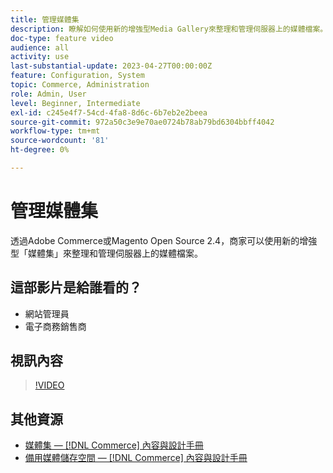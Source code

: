 ```yaml
---
title: 管理媒體集
description: 瞭解如何使用新的增強型Media Gallery來整理和管理伺服器上的媒體檔案。
doc-type: feature video
audience: all
activity: use
last-substantial-update: 2023-04-27T00:00:00Z
feature: Configuration, System
topic: Commerce, Administration
role: Admin, User
level: Beginner, Intermediate
exl-id: c245e4f7-54cd-4fa8-8d6c-6b7eb2e2beea
source-git-commit: 972a50c3e9e70ae0724b78ab79bd6304bbff4042
workflow-type: tm+mt
source-wordcount: '81'
ht-degree: 0%

---
```


# 管理媒體集

透過Adobe Commerce或Magento Open Source 2.4，商家可以使用新的增強型「媒體集」來整理和管理伺服器上的媒體檔案。

## 這部影片是給誰看的？

- 網站管理員
- 電子商務銷售商

## 視訊內容

>[!VIDEO](https://video.tv.adobe.com/v/343785?quality=12&learn=on)

## 其他資源

- [媒體集 —  [!DNL Commerce] 內容與設計手冊](https://experienceleague.adobe.com/zh-hant/docs/commerce-admin/content-design/wysiwyg/gallery/media-gallery)
- [備用媒體儲存空間 —  [!DNL Commerce] 內容與設計手冊](https://experienceleague.adobe.com/zh-hant/docs/commerce-admin/content-design/wysiwyg/storage/media-storage)
